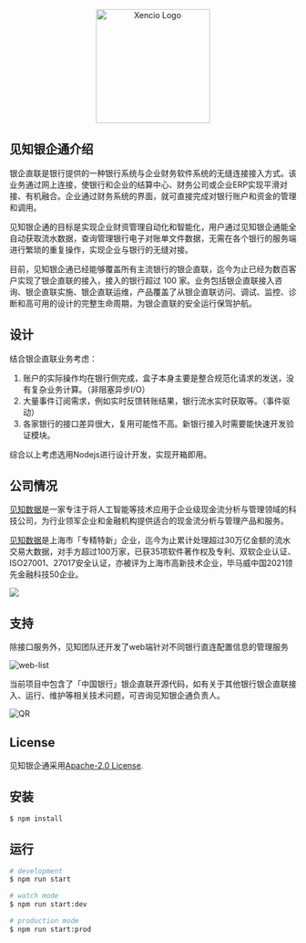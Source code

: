 <p align="center">
  <a href="https://xencio.com/" target="_blank"><img src="https://www.xencio.com/cn/wp-content/uploads/2020/10/Xencio-Logo-200.png" width="200" alt="Xencio Logo" /></a>
</p>

## 见知银企通介绍

<p>银企直联是银行提供的一种银行系统与企业财务软件系统的无缝连接接入方式。该业务通过网上连接，使银行和企业的结算中心、财务公司或企业ERP实现平滑对接、有机融合。企业通过财务系统的界面，就可直接完成对银行账户和资金的管理和调用。</p>

<p>见知银企通的目标是实现企业财资管理自动化和智能化，用户通过见知银企通能全自动获取流水数据，查询管理银行电子对账单文件数据，无需在各个银行的服务端进行繁琐的重复操作，实现企业与银行的无缝对接。</p>

<p>目前，见知银企通已经能够覆盖所有主流银行的银企直联，迄今为止已经为数百客户实现了银企直联的接入，接入的银行超过 100 家。业务包括银企直联接入咨询、银企直联实施、银企直联运维，产品覆盖了从银企直联访问、调试、监控、诊断和高可用的设计的完整生命周期，为银企直联的安全运行保驾护航。</p>

## 设计

结合银企直联业务考虑：
1. 账户的实际操作均在银行侧完成，盒子本身主要是整合规范化请求的发送，没有复杂业务计算。（非阻塞异步I/O）
2. 大量事件订阅需求，例如实时反馈转账结果，银行流水实时获取等。（事件驱动）
3. 各家银行的接口差异很大，复用可能性不高。新银行接入时需要能快速开发验证模块。

综合以上考虑选用Nodejs进行设计开发，实现开箱即用。

## 公司情况

<p><a href="https://xencio.com/" target="_blank">见知数据</a>是一家专注于将人工智能等技术应用于企业级现金流分析与管理领域的科技公司，为行业领军企业和金融机构提供适合的现金流分析与管理产品和服务。</p>

<p><a href="https://xencio.com/" target="_blank">见知数据</a>是上海市「专精特新」企业，迄今为止累计处理超过30万亿金额的流水交易大数据，对手方超过100万家，已获35项软件著作权及专利、双软企业认证、ISO27001、27017安全认证，亦被评为上海市高新技术企业，毕马威中国2021领先金融科技50企业。</p>

<img src="https://www.xencio.com/cn/wp-content/uploads/2021/07/xencio-public-wechat-qr.jpg">

## 支持

除接口服务外，见知团队还开发了web端针对不同银行直连配置信息的管理服务

<img src="https://www.xencio.com/cn/wp-content/uploads/2022/06/banks.png" alt="web-list" />

当前项目中包含了「中国银行」银企直联开源代码，如有关于其他银行银企直联接入、运行、维护等相关技术问题，可咨询见知银企通负责人。

<img src="https://www.xencio.com/cn/wp-content/uploads/2022/06/qr.png" alt="QR" />

## License

见知银企通采用[Apache-2.0 License](LICENSE).

## 安装

```bash
$ npm install
```

## 运行

```bash
# development
$ npm run start

# watch mode
$ npm run start:dev

# production mode
$ npm run start:prod
```
